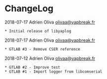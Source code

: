 # ChangeLog

2018-07-17	Adrien Oliva <olivaa@yapbreak.fr>

	* Initial release of libyaplog

2018-07-17	Adrien Oliva <olivaa@yapbreak.fr>

	* GTLAB #3 - Remove CSER reference

2018-07-12	Adrien Oliva <olivaa@yapbreak.fr>

	* GTLAB #2 - Improve test
	* GTLAB #1 - Import logger from libcomserial
